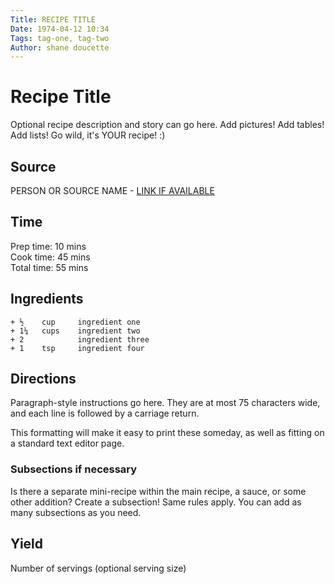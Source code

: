 ```yaml
---
Title: RECIPE TITLE  
Date: 1974-04-12 10:34  
Tags: tag-one, tag-two  
Author: shane doucette  
---
```


# Recipe Title
Optional recipe description and story can go here. Add pictures! Add tables! Add lists! Go wild, it's YOUR recipe! :)

## Source
PERSON OR SOURCE NAME - [LINK IF AVAILABLE](http://www.example.com/)

## Time
Prep time: 10 mins  
Cook time: 45 mins  
Total time: 55 mins  

## Ingredients
~~~~
+ ½    cup     ingredient one
+ 1¼   cups    ingredient two
+ 2            ingredient three
+ 1    tsp     ingredient four
~~~~

## Directions
Paragraph-style instructions go here. They are at most 75 characters wide,
and each line is followed by a carriage return.

This formatting will make it easy to print these someday, as well as 
fitting on a standard text editor page.

### Subsections if necessary
Is there a separate mini-recipe within the main recipe, a sauce, or some
other addition? Create a subsection! Same rules apply. You can add as many
subsections as you need.

## Yield
Number of servings (optional serving size)
